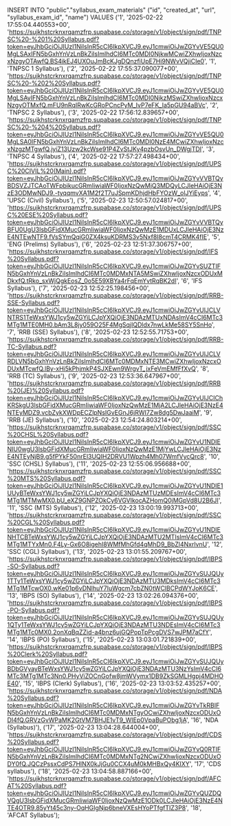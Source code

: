 INSERT INTO "public"."syllabus_exam_materials" ("id", "created_at", "url", "syllabus_exam_id", "name") VALUES ('1', '2025-02-22 17:55:04.440553+00', 'https://sujkhstcrknxrqamzfrp.supabase.co/storage/v1/object/sign/pdf/TNPSC%20-%201%20Syllabus.pdf?token=eyJhbGciOiJIUzI1NiIsInR5cCI6IkpXVCJ9.eyJ1cmwiOiJwZGYvVE5QU0MgLSAxIFN5bGxhYnVzLnBkZiIsImlhdCI6MTc0MDI0NjkwMCwiZXhwIjoxNzcxNzgyOTAwfQ.BS4ikEJ4UXOuJmBcKJgDQnzfiUpE7Hi9NWvVQjiCIe0', '1', 'TNPSC 1 Syllabus'), ('2', '2025-02-22 17:55:37.090077+00', 'https://sujkhstcrknxrqamzfrp.supabase.co/storage/v1/object/sign/pdf/TNPSC%20-%202%20Syllabus.pdf?token=eyJhbGciOiJIUzI1NiIsInR5cCI6IkpXVCJ9.eyJ1cmwiOiJwZGYvVE5QU0MgLSAyIFN5bGxhYnVzLnBkZiIsImlhdCI6MTc0MDI0NjkzMSwiZXhwIjoxNzcxNzgyOTMxfQ.mFU9nRqIRwKcGRoPCncPyM_IvP7eFK_Ia5pGU94aBVc', '2', 'TNPSC 2 Syllabus'), ('3', '2025-02-22 17:56:12.839657+00', 'https://sujkhstcrknxrqamzfrp.supabase.co/storage/v1/object/sign/pdf/TNPSC%20-%204%20Syllabus.pdf?token=eyJhbGciOiJIUzI1NiIsInR5cCI6IkpXVCJ9.eyJ1cmwiOiJwZGYvVE5QU0MgLSA0IFN5bGxhYnVzLnBkZiIsImlhdCI6MTc0MDI0NzE4MCwiZXhwIjoxNzcxNzgzMTgwfQ.jyiZ13Uzw2kcWse91P4ZvStJKy4pzbOsvUn_DWgjTDI', '3', 'TNPSC 4 Syllabus'), ('4', '2025-02-22 17:57:27.498434+00', 'https://sujkhstcrknxrqamzfrp.supabase.co/storage/v1/object/sign/pdf/UPSC%20CIVIL%20(Main).pdf?token=eyJhbGciOiJIUzI1NiIsInR5cCI6IkpXVCJ9.eyJ1cmwiOiJwZGYvVVBTQyBDSVZJTCAoTWFpbikucGRmIiwiaWF0IjoxNzQwMjQ3MDQyLCJleHAiOjE3NzE3ODMwNDJ9.-tyqqmvXA1M2f2T7uJSpmKDhjdHbFYOzW_olJYiEyps', '4', 'UPSC (Civil) Syllabus'), ('5', '2025-02-23 12:50:57.024817+00', 'https://sujkhstcrknxrqamzfrp.supabase.co/storage/v1/object/sign/pdf/UPSC%20ESE%20Syllabus.pdf?token=eyJhbGciOiJIUzI1NiIsInR5cCI6IkpXVCJ9.eyJ1cmwiOiJwZGYvVVBTQyBFU0UgU3lsbGFidXMucGRmIiwiaWF0IjoxNzQwMzE1MDUxLCJleHAiOjE3NzE4NTEwNTF9.fVsSYmQqiG0ZX4ksuKDRMS3v5Nxf8I8cmT4CRMK4fIE', '5', 'ENG (Prelims) Syllabus'), ('6', '2025-02-23 12:51:37.306757+00', 'https://sujkhstcrknxrqamzfrp.supabase.co/storage/v1/object/sign/pdf/IFS%20Syllabus.pdf?token=eyJhbGciOiJIUzI1NiIsInR5cCI6IkpXVCJ9.eyJ1cmwiOiJwZGYvSUZTIFN5bGxhYnVzLnBkZiIsImlhdCI6MTc0MDMxNTA5MSwiZXhwIjoxNzcxODUxMDkxfQ.tRko_sxWjQgkEosZ_0o5E59XBYa4rFqEmYvtRqBK2dI', '6', 'IFS Syllabus'), ('7', '2025-02-23 12:52:25.198456+00', 'https://sujkhstcrknxrqamzfrp.supabase.co/storage/v1/object/sign/pdf/RRB-SSE-Syllabus.pdf?token=eyJhbGciOiJIUzI1NiIsInR5cCI6IkpXVCJ9.eyJ1cmwiOiJwZGYvUlJCLVNTRS1TeWxsYWJ1cy5wZGYiLCJpYXQiOjE3NDAzMTUxNDAsImV4cCI6MTc3MTg1MTE0MH0.bAm3L8jy059O25F4MgSqjIQDldx7nwLkMe58SY5SnHo', '7', 'RRB (SSE) Syllabus'), ('8', '2025-02-23 12:52:55.71753+00', 'https://sujkhstcrknxrqamzfrp.supabase.co/storage/v1/object/sign/pdf/RRB-TC-Syllabus.pdf?token=eyJhbGciOiJIUzI1NiIsInR5cCI6IkpXVCJ9.eyJ1cmwiOiJwZGYvUlJCLVRDLVN5bGxhYnVzLnBkZiIsImlhdCI6MTc0MDMxNTE3MCwiZXhwIjoxNzcxODUxMTcwfQ.lBy-xHi5kPhjmkP4SJXEwn9WrgvT_jxFeVmEMfFfXvQ', '8', 'RRB (TC) Syllabus'), ('9', '2025-02-23 12:53:36.647967+00', 'https://sujkhstcrknxrqamzfrp.supabase.co/storage/v1/object/sign/pdf/RRB%20(JE)%20Syllabus.pdf?token=eyJhbGciOiJIUzI1NiIsInR5cCI6IkpXVCJ9.eyJ1cmwiOiJwZGYvUlJCIChKRSkgU3lsbGFidXMucGRmIiwiaWF0IjoxNzQwMzE1MjA2LCJleHAiOjE3NzE4NTEyMDZ9.vcbZykXWDpECZlpNsIGvEGnJ6jRWI7Zw8dg5DwJaaiM', '9', 'RRB (JE) Syllabus'), ('10', '2025-02-23 12:54:24.803214+00', 'https://sujkhstcrknxrqamzfrp.supabase.co/storage/v1/object/sign/pdf/SSC%20CHSL%20Syllabus.pdf?token=eyJhbGciOiJIUzI1NiIsInR5cCI6IkpXVCJ9.eyJ1cmwiOiJwZGYvU1NDIENIU0wgU3lsbGFidXMucGRmIiwiaWF0IjoxNzQwMzE1MjYwLCJleHAiOjE3NzE4NTEyNjB9.g5fPYkF50nrEl3UQIH2DRVU1Wpzh4Mh07WmfVycQrc8', '10', 'SSC (CHSL) Syllabus'), ('11', '2025-02-23 12:55:06.956688+00', 'https://sujkhstcrknxrqamzfrp.supabase.co/storage/v1/object/sign/pdf/SSC%20MTS%20Syllabus.pdf?token=eyJhbGciOiJIUzI1NiIsInR5cCI6IkpXVCJ9.eyJ1cmwiOiJwZGYvU1NDIE1UUyBTeWxsYWJ1cy5wZGYiLCJpYXQiOjE3NDAzMTUzMDEsImV4cCI6MTc3MTg1MTMwMX0.bU_eXZ9GNPZOkCy6VGVlkocAZHomQ0jMGpVd8U2B6JI', '11', 'SSC (MTS) Syllabus'), ('12', '2025-02-23 13:00:19.993713+00', 'https://sujkhstcrknxrqamzfrp.supabase.co/storage/v1/object/sign/pdf/SSC%20CGL%20Syllabus.pdf?token=eyJhbGciOiJIUzI1NiIsInR5cCI6IkpXVCJ9.eyJ1cmwiOiJwZGYvU1NDIENHTCBTeWxsYWJ1cy5wZGYiLCJpYXQiOjE3NDAzMTU2MTIsImV4cCI6MTc3MTg1MTYxMn0.F4Ly-Gx6O8igehI8WMfMhGfd4qMhD9_BbZl4NxrlvnU', '12', 'SSC (CGL) Syllabus'), ('13', '2025-02-23 13:01:55.209767+00', 'https://sujkhstcrknxrqamzfrp.supabase.co/storage/v1/object/sign/pdf/IBPS-SO-Syllabus.pdf?token=eyJhbGciOiJIUzI1NiIsInR5cCI6IkpXVCJ9.eyJ1cmwiOiJwZGYvSUJQUy1TTy1TeWxsYWJ1cy5wZGYiLCJpYXQiOjE3NDAzMTU3MDksImV4cCI6MTc3MTg1MTcwOX0.wKe01p6vDNIhuY7IuWgcm7cbZN0tWClBCPdWYJoK6CE', '13', 'IBPS (SO) Syllabus'), ('14', '2025-02-23 13:02:26.094376+00', 'https://sujkhstcrknxrqamzfrp.supabase.co/storage/v1/object/sign/pdf/IBPS-PO-Syllabus.pdf?token=eyJhbGciOiJIUzI1NiIsInR5cCI6IkpXVCJ9.eyJ1cmwiOiJwZGYvSUJQUy1QTy1TeWxsYWJ1cy5wZGYiLCJpYXQiOjE3NDAzMTU3NDEsImV4cCI6MTc3MTg1MTc0MX0.2onXqBqZZid-a4bnz6ujGQPopTpPcgDVS7wJPM7aCfY', '14', 'IBPS (PO) Syllabus'), ('15', '2025-02-23 13:03:01.721839+00', 'https://sujkhstcrknxrqamzfrp.supabase.co/storage/v1/object/sign/pdf/IBPS%20Clerk%20Syllabus.pdf?token=eyJhbGciOiJIUzI1NiIsInR5cCI6IkpXVCJ9.eyJ1cmwiOiJwZGYvSUJQUyBDbGVyayBTeWxsYWJ1cy5wZGYiLCJpYXQiOjE3NDAzMTU3NzYsImV4cCI6MTc3MTg1MTc3Nn0.PHyViZOCnGofw8jmWVymx1DB9ZkSGMLHgpj4MDHOE40', '15', 'IBPS (Clerk) Syllabus'), ('16', '2025-02-23 13:03:52.435257+00', 'https://sujkhstcrknxrqamzfrp.supabase.co/storage/v1/object/sign/pdf/NDA%20Syllabus.pdf?token=eyJhbGciOiJIUzI1NiIsInR5cCI6IkpXVCJ9.eyJ1cmwiOiJwZGYvTkRBIFN5bGxhYnVzLnBkZiIsImlhdCI6MTc0MDMxNTgyOCwiZXhwIjoxNzcxODUxODI4fQ.GRVzGvWPaMK2GtVM7BHJE1vT9_WIEp0VpaBuPObg1jA', '16', 'NDA (Syllabus)'), ('17', '2025-02-23 13:04:28.644004+00', 'https://sujkhstcrknxrqamzfrp.supabase.co/storage/v1/object/sign/pdf/CDS%20Syllabus.pdf?token=eyJhbGciOiJIUzI1NiIsInR5cCI6IkpXVCJ9.eyJ1cmwiOiJwZGYvQ0RTIFN5bGxhYnVzLnBkZiIsImlhdCI6MTc0MDMxNTg2NCwiZXhwIjoxNzcxODUxODY0fQ.JQCzPssxCdPS7HlNX0kJjGu0CCX4uM0kMHBxQy4KIXY', '17', 'CDS syllabus'), ('18', '2025-02-23 13:04:58.887166+00', 'https://sujkhstcrknxrqamzfrp.supabase.co/storage/v1/object/sign/pdf/AFCAT%20Syllabus.pdf?token=eyJhbGciOiJIUzI1NiIsInR5cCI6IkpXVCJ9.eyJ1cmwiOiJwZGYvQUZDQVQgU3lsbGFidXMucGRmIiwiaWF0IjoxNzQwMzE1ODk0LCJleHAiOjE3NzE4NTE4OTR9.85yYt45c3ny-OqHGIgNjp6bneVXEsHYoPTfgfTIZ3P8', '18', 'AFCAT Syllabus');